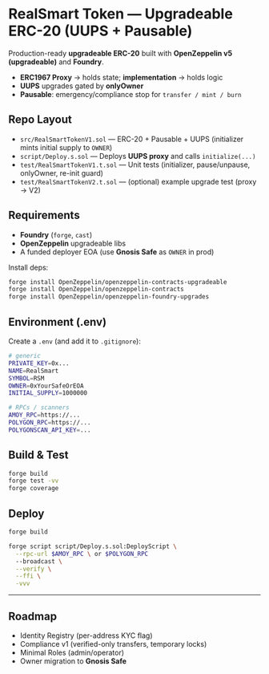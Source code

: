 # RealSmart Token — Upgradeable ERC-20 (UUPS + Pausable)

Production-ready **upgradeable ERC-20** built with **OpenZeppelin v5 (upgradeable)** and **Foundry**.

- **ERC1967 Proxy** → holds state; **implementation** → holds logic  
- **UUPS** upgrades gated by **onlyOwner**  
- **Pausable**: emergency/compliance stop for `transfer / mint / burn`


## Repo Layout

- `src/RealSmartTokenV1.sol` — ERC-20 + Pausable + UUPS (initializer mints initial supply to `OWNER`)
- `script/Deploy.s.sol` — Deploys **UUPS proxy** and calls `initialize(...)`
- `test/RealSmartTokenV1.t.sol` — Unit tests (initializer, pause/unpause, onlyOwner, re-init guard)
- `test/RealSmartTokenV2.t.sol` — (optional) example upgrade test (proxy → V2)


## Requirements

- **Foundry** (`forge`, `cast`)
- **OpenZeppelin** upgradeable libs
- A funded deployer EOA (use **Gnosis Safe** as `OWNER` in prod)

Install deps:
```bash
forge install OpenZeppelin/openzeppelin-contracts-upgradeable
forge install OpenZeppelin/openzeppelin-contracts
forge install OpenZeppelin/openzeppelin-foundry-upgrades
```

## Environment (.env)

Create a `.env` (and add it to `.gitignore`):

```bash
# generic
PRIVATE_KEY=0x...
NAME=RealSmart
SYMBOL=RSM
OWNER=0xYourSafeOrEOA
INITIAL_SUPPLY=1000000

# RPCs / scanners
AMOY_RPC=https://...
POLYGON_RPC=https://...
POLYGONSCAN_API_KEY=...
```

## Build & Test

```bash
forge build
forge test -vv
forge coverage
```

## Deploy

```bash
forge build

forge script script/Deploy.s.sol:DeployScript \
  --rpc-url $AMOY_RPC \ or $POLYGON_RPC
  --broadcast \
  --verify \
  --ffi \
  -vvv
```
---

## Roadmap

- Identity Registry (per-address KYC flag)  
- Compliance v1 (verified-only transfers, temporary locks)  
- Minimal Roles (admin/operator)  
- Owner migration to **Gnosis Safe**
